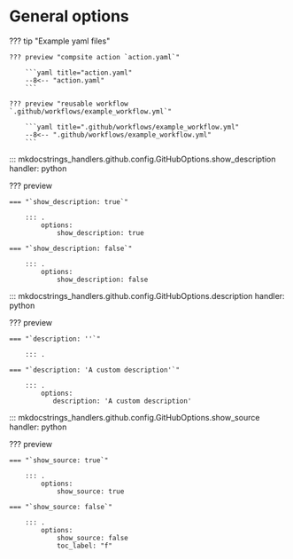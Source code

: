 # General options

??? tip "Example yaml files"

    ??? preview "compsite action `action.yaml`"

        ```yaml title="action.yaml"
        --8<-- "action.yaml"
        ```

    ??? preview "reusable workflow `.github/workflows/example_workflow.yml`"

        ```yaml title=".github/workflows/example_workflow.yml"
        --8<-- ".github/workflows/example_workflow.yml"
        ```


::: mkdocstrings_handlers.github.config.GitHubOptions.show_description
    handler: python

??? preview

    === "`show_description: true`"

        ::: .
            options:
                show_description: true

    === "`show_description: false`"
        
        ::: .
            options:
                show_description: false

::: mkdocstrings_handlers.github.config.GitHubOptions.description
    handler: python

??? preview

    === "`description: ''`"

        ::: .

    === "`description: 'A custom description'`"
        
        ::: .
            options:
               description: 'A custom description'

::: mkdocstrings_handlers.github.config.GitHubOptions.show_source
    handler: python

??? preview

    === "`show_source: true`"

        ::: .
            options:
                show_source: true

    === "`show_source: false`"
        
        ::: .
            options:
                show_source: false
                toc_label: "f"